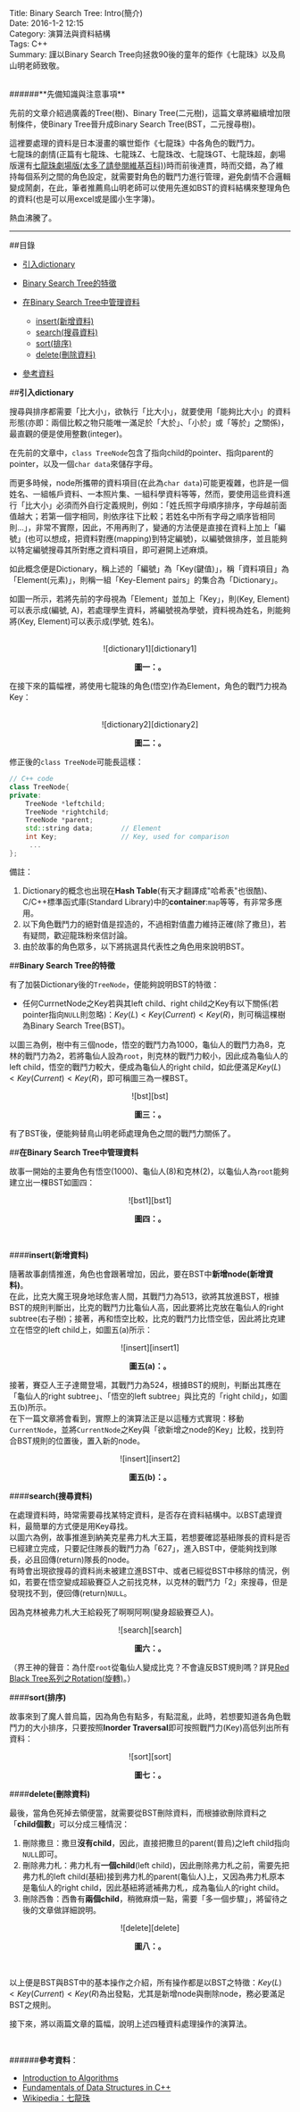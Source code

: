 Title: Binary Search Tree: Intro(簡介)    
Date: 2016-1-2 12:15  
Category: 演算法與資料結構  
Tags: C++  
Summary: 謹以Binary Search Tree向拯救90後的童年的鉅作《七龍珠》以及鳥山明老師致敬。

</br>
######**先備知識與注意事項**

先前的文章介紹過廣義的Tree(樹)、Binary Tree(二元樹)，這篇文章將繼續增加限制條件，使Binary Tree晉升成Binary Search Tree(BST，二元搜尋樹)。  

這裡要處理的資料是日本漫畫的曠世鉅作《七龍珠》中各角色的戰鬥力。  
七龍珠的劇情(正篇有七龍珠、七龍珠Z、七龍珠改、七龍珠GT、七龍珠超，劇場版還有[七龍珠劇場版(太多了請參閱維基百科)](https://zh.wikipedia.org/wiki/%E4%B8%83%E9%BE%99%E7%8F%A0#.E5.8A.87.E5.A0.B4.E7.89.88))時而前後連貫，時而交錯，為了維持每個系列之間的角色設定，就需要對角色的戰鬥力進行管理，避免劇情不合邏輯變成鬧劇，在此，筆者推薦鳥山明老師可以使用先進如BST的資料結構來整理角色的資料(也是可以用excel或是國小生字簿)。  

熱血沸騰了。  

*** 

##目錄
* [引入dictionary](#dictionary)
* [Binary Search Tree的特徵](#bst)
* [在Binary Search Tree中管理資料](#operation)

    * [insert(新增資料)](#insert) 
    * [search(搜尋資料)](#search)
    * [sort(排序)](#sort)
    * [delete(刪除資料)](#delete)

* [參考資料](#ref)


<a name="dictionary"></a>

##**引入dictionary**

搜尋與排序都需要「比大小」，欲執行「比大小」，就要使用「能夠比大小」的資料形態(亦即：兩個比較之物只能唯一滿足於「大於」、「小於」或「等於」之關係)，最直觀的便是使用整數(integer)。  

在先前的文章中，`class TreeNode`包含了指向child的pointer、指向parent的pointer，以及一個`char data`來儲存字母。  

而更多時候，node所攜帶的資料項目(在此為`char data`)可能更複雜，也許是一個姓名、一組帳戶資料、一本照片集、一組科學資料等等，然而，要使用這些資料進行「比大小」必須而外自行定義規則，例如：「姓氏照字母順序排序，字母越前面值越大；若第一個字相同，則依序往下比較；若姓名中所有字母之順序皆相同則...」，非常不實際，因此，不用再則了，變通的方法便是直接在資料上加上「編號」(也可以想成，把資料對應(mapping)到特定編號)，以編號做排序，並且能夠以特定編號搜尋其所對應之資料項目，即可避開上述麻煩。  

如此概念便是Dictionary，稱上述的「編號」為「Key(鍵值)」，稱「資料項目」為「Element(元素)」，則稱一組「Key-Element pairs」的集合為「Dictionary」。  

如圖一所示，若將先前的字母視為「Element」並加上「Key」，則(Key, Element)可以表示成(編號, A)，若處理學生資料，將編號視為學號，資料視為姓名，則能夠將(Key, Element)可以表示成(學號, 姓名)。

</br>
<center>
![dictionary1][dictionary1]

**圖一：。**  
</center> 

在接下來的篇幅裡，將使用七龍珠的角色(悟空)作為Element，角色的戰鬥力視為Key：

</br>
<center>
![dictionary2][dictionary2]

**圖二：。**  
</center>

修正後的`class TreeNode`可能長這樣： 

```cpp
// C++ code
class TreeNode{
private:
    TreeNode *leftchild;
    TreeNode *rightchild;
    TreeNode *parent;
    std::string data;       // Element
    int Key;                // Key, used for comparison 
	 ...
};
```
  
 
備註： 

1. Dictionary的概念也出現在**Hash Table**(有天才翻譯成"哈希表"也很酷)、C/C++標準函式庫(Standard Library)中的**container**:`map`等等，有非常多應用。
2. 以下角色戰鬥力的絕對值是捏造的，不過相對值盡力維持正確(除了撒旦)，若有疑問，歡迎龍珠粉來信討論。 
3. 由於故事的角色眾多，以下將挑選具代表性之角色用來說明BST。

<a name="bst"></a>

##**Binary Search Tree的特徵**

有了加裝Dictionary後的`TreeNode`，便能夠說明BST的特徵：

* 任何CurrnetNode之Key若與其left child、right child之Key有以下關係(若pointer指向`NULL`則忽略)：$Key(L)<Key(Current)<Key(R)$，則可稱這棵樹為Binary Search Tree(BST)。

以圖三為例，樹中有三個node，悟空的戰鬥力為1000，龜仙人的戰鬥力為8，克林的戰鬥力為2，若將龜仙人設為`root`，則克林的戰鬥力較小，因此成為龜仙人的left child，悟空的戰鬥力較大，便成為龜仙人的right child，如此便滿足$Key(L)<Key(Current)<Key(R)$，即可稱圖三為一棵BST。

<center>
![bst][bst]

**圖三：。**  
</center>

有了BST後，便能夠替鳥山明老師處理角色之間的戰鬥力關係了。

<a name="operation"></a>

##**在Binary Search Tree中管理資料**

故事一開始的主要角色有悟空(1000)、龜仙人(8)和克林(2)，以龜仙人為`root`能夠建立出一棵BST如圖四：

<center>
![bst1][bst1]

**圖四：。**  
</center>
</br>


<a name="insert"></a>

####**insert(新增資料)**

隨著故事劇情推進，角色也會跟著增加，因此，要在BST中**新增node(新增資料)**。  
在此，比克大魔王現身地球危害人間，其戰鬥力為513，欲將其放進BST，根據BST的規則判斷出，比克的戰鬥力比龜仙人高，因此要將比克放在龜仙人的right subtree(右子樹)；接著，再和悟空比較，比克的戰鬥力比悟空低，因此將比克建立在悟空的left child上，如圖五(a)所示：

<center>
![insert][insert1]

**圖五(a)：。**  
</center>

接著，賽亞人王子達爾登場，其戰鬥力為524，根據BST的規則，判斷出其應在「龜仙人的right subtree」、「悟空的left subtree」與比克的「right child」，如圖五(b)所示。  
在下一篇文章將會看到，實際上的演算法正是以這種方式實現：移動`CurrentNode`，並將`CurrentNode`之Key與「欲新增之node的Key」比較，找到符合BST規則的位置後，置入新的node。

<center>
![insert][insert2]

**圖五(b)：。**  
</center>


<a name="search"></a>

####**search(搜尋資料)**

在處理資料時，時常需要尋找某特定資料，是否存在資料結構中。以BST處理資料，最簡單的方式便是用Key尋找。  
以圖六為例，故事推進到納美克星弗力札大王篇，若想要確認基紐隊長的資料是否已經建立完成，只要記住隊長的戰鬥力為「627」，進入BST中，便能夠找到隊長，必且回傳(return)隊長的node。  
有時會出現欲搜尋的資料尚未被建立進BST中、或者已經從BST中移除的情況，例如，若要在悟空變成超級賽亞人之前找克林，以克林的戰鬥力「2」來搜尋，但是發現找不到，便回傳(return)`NULL`。

因為克林被弗力札大王給殺死了啊啊阿啊(變身超級賽亞人)。

<center>
![search][search]

**圖六：。**  
</center>

（界王神的聲音：為什麼`root`從龜仙人變成比克？不會違反BST規則嗎？詳見[Red Black Tree系列之Rotation(旋轉)](#)。）

<a name="sort"></a>

####**sort(排序)**

故事來到了魔人普烏篇，因為角色有點多，有點混亂，此時，若想要知道各角色戰鬥力的大小排序，只要按照**Inorder Traversal**即可按照戰鬥力(Key)高低列出所有資料：

<center>
![sort][sort]

**圖七：。**  
</center>


<a name="delete"></a>

####**delete(刪除資料)**

最後，當角色死掉去領便當，就需要從BST刪除資料，而根據欲刪除資料之「**child個數**」可以分成三種情況：

1. 刪除撒旦：撒旦**沒有child**，因此，直接把撒旦的parent(普烏)之left child指向`NULL`即可。
2. 刪除弗力札：弗力札有**一個child**(left child)，因此刪除弗力札之前，需要先把弗力札的left child(基紐)接到弗力札的parent(龜仙人)上，又因為弗力札原本是龜仙人的right child，因此基紐將遞補弗力札，成為龜仙人的right child。
3. 刪除西魯：西魯有**兩個child**，稍微麻煩一點，需要「多一個步驟」，將留待之後的文章做詳細說明。


<center>
![delete][delete]

**圖八：。**  
</center>

[dictionary1]: https://github.com/alrightchiu/SecondRound/blob/master/content/Algorithms%20and%20Data%20Structures/Tree%20series/BST_fig/Intro/f1.png?raw=true
[dictionary2]: https://github.com/alrightchiu/SecondRound/blob/master/content/Algorithms%20and%20Data%20Structures/Tree%20series/BST_fig/Intro/f2.png?raw=true
[bst]: https://github.com/alrightchiu/SecondRound/blob/master/content/Algorithms%20and%20Data%20Structures/Tree%20series/BST_fig/Intro/f3.png?raw=true
[bst1]: https://github.com/alrightchiu/SecondRound/blob/master/content/Algorithms%20and%20Data%20Structures/Tree%20series/BST_fig/Intro/f14.png?raw=true 
[insert1]: https://github.com/alrightchiu/SecondRound/blob/master/content/Algorithms%20and%20Data%20Structures/Tree%20series/BST_fig/Intro/f4.png?raw=true
[insert2]: https://github.com/alrightchiu/SecondRound/blob/master/content/Algorithms%20and%20Data%20Structures/Tree%20series/BST_fig/Intro/f5.png?raw=true
[search]: https://github.com/alrightchiu/SecondRound/blob/master/content/Algorithms%20and%20Data%20Structures/Tree%20series/BST_fig/Intro/f16.png?raw=true
[sort]: https://github.com/alrightchiu/SecondRound/blob/master/content/Algorithms%20and%20Data%20Structures/Tree%20series/BST_fig/Intro/f17.png?raw=true
[delete]: https://github.com/alrightchiu/SecondRound/blob/master/content/Algorithms%20and%20Data%20Structures/Tree%20series/BST_fig/Intro/f15.png?raw=true

</br>



以上便是BST與BST中的基本操作之介紹，所有操作都是以BST之特徵：$Key(L)<Key(Current)<Key(R)$為出發點，尤其是新增node與刪除node，務必要滿足BST之規則。

接下來，將以兩篇文章的篇幅，說明上述四種資料處理操作的演算法。

</br>
<a name="ref"></a>

######**參考資料**：

* [Introduction to Algorithms](http://www.amazon.com/Introduction-Algorithms-Edition-Thomas-Cormen/dp/0262033844) 
* [Fundamentals of Data Structures in C++](http://www.amazon.com/Fundamentals-Data-Structures-Ellis-Horowitz/dp/0929306376)
* [Wikipedia：七龍珠](https://zh.wikipedia.org/wiki/%E4%B8%83%E9%BE%99%E7%8F%A0#.E5.8A.87.E5.A0.B4.E7.89.88)
  
</br>  






